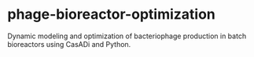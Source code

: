 # phage-bioreactor-optimization
Dynamic modeling and optimization of bacteriophage production in batch bioreactors using CasADi and Python.
